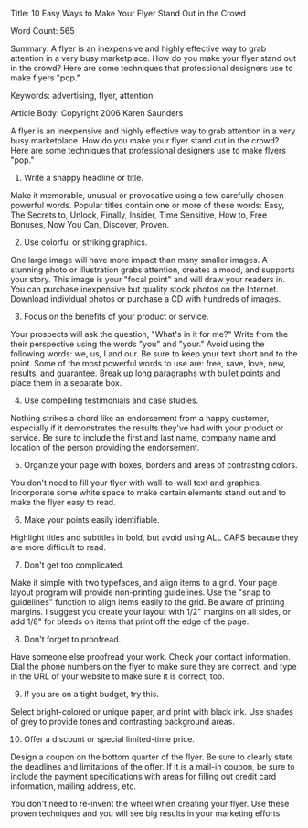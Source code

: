 Title: 
10 Easy Ways to Make Your Flyer Stand Out in the Crowd

Word Count:
565

Summary:
A flyer is an inexpensive and highly effective way to grab attention in a very busy marketplace. How do you make your flyer stand out in the crowd? Here are some techniques that professional designers use to make flyers "pop."


Keywords:
advertising, flyer, attention 


Article Body:
Copyright 2006 Karen Saunders

A flyer is an inexpensive and highly effective way to grab attention in a very busy marketplace. How do you make your flyer stand out in the crowd? Here are some techniques that professional designers use to make flyers "pop."

1. Write a snappy headline or title.

Make it memorable, unusual or provocative using a few carefully chosen powerful words. Popular titles contain one or more of these words: Easy, The Secrets to, Unlock, Finally, Insider, Time Sensitive, How to, Free Bonuses, Now You Can, Discover, Proven.

2. Use colorful or striking graphics.

One large image will have more impact than many smaller images. A stunning photo or illustration grabs attention, creates a mood, and supports your story. This image is your "focal point" and will draw your readers in. You can purchase inexpensive but quality stock photos on the Internet. Download individual photos or purchase a CD with hundreds of images.

3. Focus on the benefits of your product or service.

Your prospects will ask the question, "What's in it for me?" Write from the their perspective using the words "you" and "your." Avoid using the following words: we, us, I and our. Be sure to keep your text short and to the point. Some of the most powerful words to use are: free, save, love, new, results, and guarantee. Break up long paragraphs with bullet points and place them in a separate box.

4. Use compelling testimonials and case studies.

Nothing strikes a chord like an endorsement from a happy customer, especially if it demonstrates the results they've had with your product or service. Be sure to include the first and last name, company name and location of the person providing the endorsement.

5. Organize your page with boxes, borders and areas of contrasting colors.

You don't need to fill your flyer with wall-to-wall text and graphics. Incorporate some white space to make certain elements stand out and to make the flyer easy to read.

6. Make your points easily identifiable.

Highlight titles and subtitles in bold, but avoid using ALL CAPS because they are more difficult to read.

7. Don't get too complicated.

Make it simple with two typefaces, and align items to a grid. Your page layout program will provide non-printing guidelines. Use the "snap to guidelines" function to align items easily to the grid. Be aware of printing margins. I suggest you create your layout with 1/2" margins on all sides, or add 1/8" for bleeds on items that print off the edge of the page.

8. Don't forget to proofread.

Have someone else proofread your work. Check your contact information. Dial the phone numbers on the flyer to make sure they are correct, and type in the URL of your website to make sure it is correct, too.

9. If you are on a tight budget, try this.

Select bright-colored or unique paper, and print with black ink. Use shades of grey to provide tones and contrasting background areas.

10. Offer a discount or special limited-time price.

Design a coupon on the bottom quarter of the flyer. Be sure to clearly state the deadlines and limitations of the offer. If it is a mail-in coupon, be sure to include the payment specifications with areas for filling out credit card information, mailing address, etc.

You don't need to re-invent the wheel when creating your flyer. Use these proven techniques and you will see big results in your marketing efforts.



